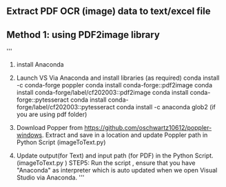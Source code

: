 ## Extract PDF OCR (image) data to text/excel file ##
## Method 1: using PDF2image library ##
'''
1. install Anaconda
2.  Launch VS Via Anaconda and install libraries (as required)
conda install -c conda-forge poppler
conda install conda-forge::pdf2image
conda install conda-forge/label/cf202003::pdf2image
conda install conda-forge::pytesseract
conda install conda-forge/label/cf202003::pytesseract
conda install -c anaconda glob2 (if you are using pdf folder)

3. Download Popper from https://github.com/oschwartz10612/poppler-windows. Extract and save in a location and update Poppler path in Python Script (imageToText.py)

4. Update output(for Text) and input path (for PDF) in the Python Script.(imageToText.py )
STEP5: Run the script , ensure that you have "Anaconda" as interpreter which is auto updated when we open Visual Studio via Anaconda.
'''
